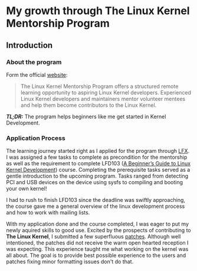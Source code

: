 # My growth through The Linux Kernel Mentorship Program
<!-- Why does Github Editor not have a ruler??!  Reference 80 character line -->
## Introduction
### About the program
Form the official [website](https://wiki.linuxfoundation.org/lkmp):
> The Linux Kernel Mentorship Program offers a structured remote learning
> opportunity to aspiring Linux Kernel developers. Experienced Linux Kernel
> developers and maintainers mentor volunteer mentees and help them become
> contributors to the Linux Kernel.  

***TL;DR:*** The program helps beginners like me get started in Kernel Development.

### Application Process
The learning journey started right as I applied for the program through [LFX](https://mentorship.lfx.linuxfoundation.org/#projects_all).
I was assigned a few tasks to complete as precondition for the mentorship as well
as the requirement to complete LFD103 ([A Beginner’s Guide to Linux Kernel Development](https://training.linuxfoundation.org/training/a-beginners-guide-to-linux-kernel-development-lfd103/)) course.
Completing the prerequisite tasks served as a gentle introduction to the upcoming
program. Tasks ranged from detecting PCI and USB devices on the device using sysfs to
compiling and booting your own kernel!

I had to rush to finish LFD103 since the deadline was swiftly approaching, the
course gave me a general overview of the linux development process and how to
work with mailing lists.

With my application done and the course completed, I was eager to put my newly aquired skills to good use.
Excited by the prospects of contributing to **The Linux Kernel**, I submitted a few superfluous [patches](https://lore.kernel.org/lkml/?q=d%3A..2023%2F9%2F1+f%3A%22anshulusr%40gmail.com%22).
Although well intentioned, the patches did not receive the warm open hearted reception
I was expecting. This experience taught me what working on the kernel
was all about. The goal is to provide best possible experience to the users and
patches fixing minor formatting issues don't do that.

